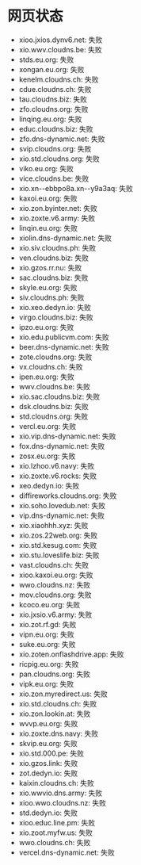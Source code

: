 # 网页状态
- xioo.jxios.dynv6.net: 失败
- xio.wwv.cloudns.be: 失败
- stds.eu.org: 失败
- xongan.eu.org: 失败
- kenelm.cloudns.ch: 失败
- cdue.cloudns.ch: 失败
- tau.cloudns.biz: 失败
- zfo.cloudns.org: 失败
- linqing.eu.org: 失败
- educ.cloudns.biz: 失败
- zfo.dns-dynamic.net: 失败
- svip.cloudns.org: 失败
- xio.std.cloudns.org: 失败
- viko.eu.org: 失败
- vice.cloudns.be: 失败
- xio.xn--ebbpo8a.xn--y9a3aq: 失败
- kaxoi.eu.org: 失败
- xio.zon.byinter.net: 失败
- xio.zoxte.v6.army: 失败
- linqin.eu.org: 失败
- xiolin.dns-dynamic.net: 失败
- xio.siv.cloudns.ph: 失败
- ven.cloudns.biz: 失败
- xio.gzos.rr.nu: 失败
- sac.cloudns.biz: 失败
- skyle.eu.org: 失败
- siv.cloudns.ph: 失败
- xio.xeo.dedyn.io: 失败
- virgo.cloudns.biz: 失败
- ipzo.eu.org: 失败
- xio.edu.publicvm.com: 失败
- beer.dns-dynamic.net: 失败
- zote.cloudns.org: 失败
- vx.cloudns.ch: 失败
- ipen.eu.org: 失败
- wwv.cloudns.be: 失败
- xio.sac.cloudns.biz: 失败
- dsk.cloudns.biz: 失败
- std.cloudns.org: 失败
- vercl.eu.org: 失败
- xio.vip.dns-dynamic.net: 失败
- fox.dns-dynamic.net: 失败
- zosx.eu.org: 失败
- xio.lzhoo.v6.navy: 失败
- xio.zoxte.v6.rocks: 失败
- xeo.dedyn.io: 失败
- diffireworks.cloudns.org: 失败
- xio.soho.lovedub.net: 失败
- vip.dns-dynamic.net: 失败
- xio.xiaohhh.xyz: 失败
- xio.zos.22web.org: 失败
- xio.std.kesug.com: 失败
- xio.stu.loveslife.biz: 失败
- vast.cloudns.ch: 失败
- xioo.kaxoi.eu.org: 失败
- wwo.cloudns.nz: 失败
- mov.cloudns.org: 失败
- kcoco.eu.org: 失败
- xio.jxsio.v6.army: 失败
- xio.zot.rf.gd: 失败
- vipn.eu.org: 失败
- suke.eu.org: 失败
- xio.zoten.onflashdrive.app: 失败
- ricpig.eu.org: 失败
- pan.cloudns.org: 失败
- vipk.eu.org: 失败
- xio.zon.myredirect.us: 失败
- xio.std.cloudns.ch: 失败
- xio.zon.lookin.at: 失败
- wvvp.eu.org: 失败
- xio.zoxte.dns.navy: 失败
- skvip.eu.org: 失败
- xio.std.000.pe: 失败
- xio.gzos.link: 失败
- zot.dedyn.io: 失败
- kaixin.cloudns.ch: 失败
- xio.wwvio.dns.army: 失败
- xioo.wwo.cloudns.nz: 失败
- std.dedyn.io: 失败
- xioo.educ.line.pm: 失败
- xio.zoot.myfw.us: 失败
- wwo.cloudns.ch: 失败
- vercel.dns-dynamic.net: 失败
